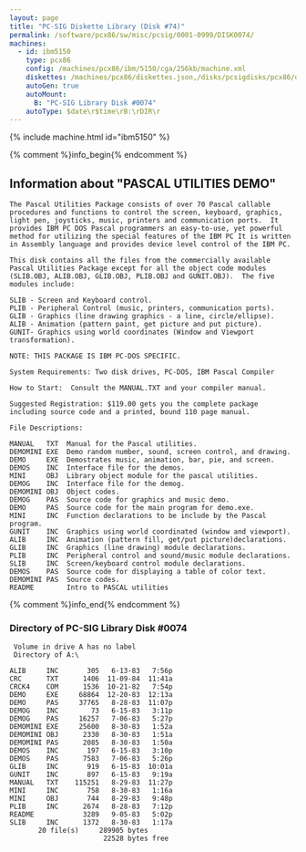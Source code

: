 ```yaml
---
layout: page
title: "PC-SIG Diskette Library (Disk #74)"
permalink: /software/pcx86/sw/misc/pcsig/0001-0999/DISK0074/
machines:
  - id: ibm5150
    type: pcx86
    config: /machines/pcx86/ibm/5150/cga/256kb/machine.xml
    diskettes: /machines/pcx86/diskettes.json,/disks/pcsigdisks/pcx86/diskettes.json
    autoGen: true
    autoMount:
      B: "PC-SIG Library Disk #0074"
    autoType: $date\r$time\rB:\rDIR\r
---
```


{% include machine.html id="ibm5150" %}

{% comment %}info_begin{% endcomment %}

## Information about "PASCAL UTILITIES DEMO"

    The Pascal Utilities Package consists of over 70 Pascal callable
    procedures and functions to control the screen, keyboard, graphics,
    light pen, joysticks, music, printers and communication ports.  It
    provides IBM PC DOS Pascal programmers an easy-to-use, yet powerful
    method for utilizing the special features of the IBM PC It is written
    in Assembly language and provides device level control of the IBM PC.
    
    This disk contains all the files from the commercially available
    Pascal Utilities Package except for all the object code modules
    (SLIB.OBJ, ALIB.OBJ, GLIB.OBJ, PLIB.OBJ and GUNIT.OBJ).  The five
    modules include:
    
    SLIB - Screen and Keyboard control.
    PLIB - Peripheral Control (music, printers, communication ports).
    GLIB - Graphics (line drawing graphics - a line, circle/ellipse).
    ALIB - Animation (pattern paint, get picture and put picture).
    GUNIT- Graphics using world coordinates (Window and Viewport
    transformation).
    
    NOTE: THIS PACKAGE IS IBM PC-DOS SPECIFIC.
    
    System Requirements: Two disk drives, PC-DOS, IBM Pascal Compiler
    
    How to Start:  Consult the MANUAL.TXT and your compiler manual.
    
    Suggested Registration: $119.00 gets you the complete package
    including source code and a printed, bound 110 page manual.
    
    File Descriptions:
    
    MANUAL   TXT  Manual for the Pascal utilities.
    DEMOMINI EXE  Demo random number, sound, screen control, and drawing.
    DEMO     EXE  Demostrates music, animation, bar, pie, and screen.
    DEMOS    INC  Interface file for the demos.
    MINI     OBJ  Library object module for the pascal utilities.
    DEMOG    INC  Interface file for the demog.
    DEMOMINI OBJ  Object codes.
    DEMOG    PAS  Source code for graphics and music demo.
    DEMO     PAS  Source code for the main program for demo.exe.
    MINI     INC  Function declarations to be include by the Pascal program.
    GUNIT    INC  Graphics using world coordinated (window and viewport).
    ALIB     INC  Animation (pattern fill, get/put picture)declarations.
    GLIB     INC  Graphics (line drawing) module declarations.
    PLIB     INC  Peripheral control and sound/music module declarations.
    SLIB     INC  Screen/keyboard control module declarations.
    DEMOS    PAS  Source code for displaying a table of color text.
    DEMOMINI PAS  Source codes.
    README        Intro to PASCAL utilities
{% comment %}info_end{% endcomment %}


### Directory of PC-SIG Library Disk #0074

     Volume in drive A has no label
     Directory of A:\

    ALIB     INC       305   6-13-83   7:56p
    CRC      TXT      1406  11-09-84  11:41a
    CRCK4    COM      1536  10-21-82   7:54p
    DEMO     EXE     68864  12-20-83  12:13a
    DEMO     PAS     37765   8-28-83  11:07p
    DEMOG    INC        73   6-15-83   3:11p
    DEMOG    PAS     16257   7-06-83   5:27p
    DEMOMINI EXE     25600   8-30-83   1:52a
    DEMOMINI OBJ      2330   8-30-83   1:51a
    DEMOMINI PAS      2085   8-30-83   1:50a
    DEMOS    INC       197   6-15-83   3:10p
    DEMOS    PAS      7583   7-06-83   5:26p
    GLIB     INC       919   6-15-83  10:01a
    GUNIT    INC       897   6-15-83   9:19a
    MANUAL   TXT    115251   8-29-83  11:27p
    MINI     INC       758   8-30-83   1:16a
    MINI     OBJ       744   8-29-83   9:48p
    PLIB     INC      2674   8-28-83   7:12p
    README            3289   9-05-83   5:02p
    SLIB     INC      1372   8-30-83   1:17a
           20 file(s)     289905 bytes
                           22528 bytes free
